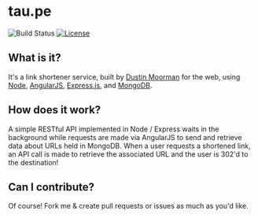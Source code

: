 tau.pe
======
![Build Status](https://api.travis-ci.org/dustinmoorman/tau.pe.png)
[![License](https://img.shields.io/badge/license-BSD-red.svg)](https://github.com/dustinmoorman/tau.pe/blob/master/LICENSE)
## What is it?

It's a link shortener service, built by [Dustin Moorman](https://github.com/dustinmoorman) for the web, using [Node](https://github.com/joyent/node), [AngularJS](https://angularjs.org/), [Express.js](http://expressjs.com/), and [MongoDB](http://www.mongodb.org/).

## How does it work?

A simple RESTful API implemented in Node / Express waits in the background while requests are made via AngularJS to send and retrieve data about URLs held in MongoDB. When a user requests a shortened link, an API call is made to retrieve the associated URL and the user is 302'd to the destination!

## Can I contribute?

Of course! Fork me & create pull requests or issues as much as you'd like. 
